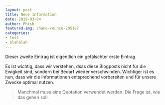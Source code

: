 ```yaml
--- 
layout: post
title: Neue Information
date: 2019-03-04
author: Phish
featured-img: shane-rounce-205187
categories: 
- test
- blahblah
---
```


Dieser zweite Eintrag ist eigentlich ein gefälschter erste Eintrag. 

Es ist wichtig, dass wir verstehen, dsas diese Blogposts nicht für die Ewigkeit sind, sondern bei Bedarf wieder verschwinden. 
Wichtiger ist es nun, dass wir die Informationen entsprechend vorbereiten und für unsere Zwecke optimal nutzen. 

> Manchmal muss eine Quotation verwendet werden. Die Frage ist, wie das gehen soll. 
